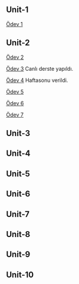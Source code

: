 ## Unit-1


[Ödev 1](Unit1-Practice1.pdf)

## Unit-2

[Ödev 2](Unit2-Practice1.pdf) 

[Ödev 3](8.2.2.pdf) Canlı derste yapıldı.

[Ödev 4](8.2.3.pdf) Haftasonu verildi.

[Ödev 5](8.2.4.pdf)

[Ödev 6](8.2.5.pdf)

[Ödev 7](8.2.6.pdf)

## Unit-3

## Unit-4

## Unit-5

## Unit-6

## Unit-7

## Unit-8

## Unit-9

## Unit-10


